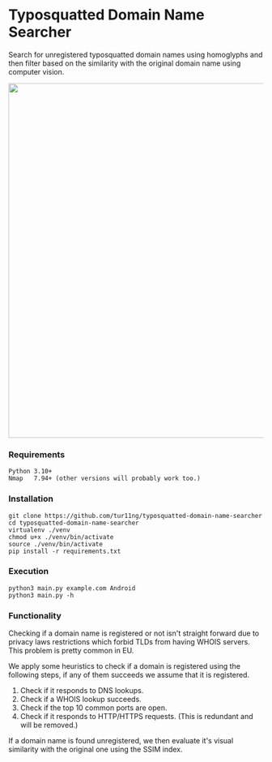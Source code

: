 # Typosquatted Domain Name Searcher
Search for unregistered typosquatted domain names using homoglyphs and then filter based on the similarity with the original domain name using computer vision.

<p align="center">
<img src="https://github.com/tur11ng/typosquatted-domain-name-searcher/assets/61602820/5022c404-b387-4ff1-9fd5-d3a25221ee5a" width="700" />
</p>

### Requirements
    Python 3.10+
    Nmap   7.94+ (other versions will probably work too.)

### Installation
```
git clone https://github.com/tur11ng/typosquatted-domain-name-searcher
cd typosquatted-domain-name-searcher
virtualenv ./venv
chmod u+x ./venv/bin/activate
source ./venv/bin/activate
pip install -r requirements.txt
```

### Execution
```
python3 main.py example.com Android
python3 main.py -h
```

### Functionality

Checking if a domain name is registered or not isn't straight forward due to privacy laws restrictions which forbid TLDs from
having WHOIS servers. This problem is pretty common in EU. 

We apply some heuristics to check if a domain is registered using the following steps, if any of them succeeds we assume that it is registered.

1. Check if it responds to DNS lookups.
2. Check if a WHOIS lookup succeeds.
3. Check if the top 10 common ports are open.
4. Check if it responds to HTTP/HTTPS requests. (This is redundant and will be removed.)

If a domain name is found unregistered, we then evaluate it's visual similarity with the original one using the SSIM index. 
